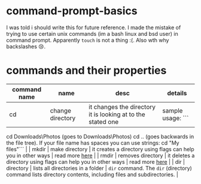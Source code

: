 # command-prompt-basics
I was told i should write this for future reference. I made the mistake of trying to use certain unix commands (im a bash linux and bsd user) in command prompt. Apparently `touch` is not a thing :(. Also wth why backslashes 😢.

# commands and their properties

| command name  | name | desc | details |
-----|------------------|-------------------------------------------------------------|--------------------------------------------------|
| cd | change directory | it changes the directory it is looking at to the stated one | sample usage: ```
cd Downloads\Photos (goes to Downloads\Photos)
cd .. (goes backwards in the file tree).
If your file name has spaces you can use strings: cd "My files"``` |
| mkdir | make directory | it creates a directory using flags can help you in other ways | read more [here](https://learn.microsoft.com/en-us/windows-server/administration/windows-commands/mkdir) |
| rmdir | removes directory | it deletes a directory using flags can help you in other ways | read more [here](https://learn.microsoft.com/en-us/windows-server/administration/windows-commands/rmdir) |
| dir | directory | lists all directories in a folder | `dir` command. The `dir` (directory) command lists directory contents, including files and subdirectories. |
